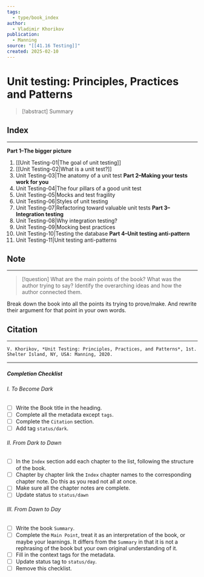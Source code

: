 ```yaml
---
tags:
  - type/book_index
author:
  - Vladimir Khorikov
publication:
  - Manning
source: "[[41.16 Testing]]"
created: 2025-02-10
---
```

# Unit testing: Principles, Practices and Patterns

> [!abstract] Summary
## Index
---
**Part 1–The bigger picture**
1. [[Unit Testing-01|The goal of unit testing]]
2. [[Unit Testing-02|What is a unit test?]]
3. Unit Testing-03|The anatomy of a unit test
**Part 2–Making your tests work for you**
4. Unit Testing-04|The four pillars of a good unit test
5. Unit Testing-05|Mocks and test fragility
6. Unit Testing-06|Styles of unit testing
7. Unit Testing-07|Refactoring toward valuable unit tests
**Part 3–Integration testing**
8. Unit Testing-08|Why integration testing?
9. Unit Testing-09|Mocking best practices
10. Unit Testing-10|Testing the database
**Part 4–Unit testing anti-pattern**
11. Unit Testing-11|Unit testing anti-patterns
## Note
---

> [!question] What are the main points of the book?
> What was the author trying to say? Identify the overarching ideas and how the author connected them.

Break down the book into all the points its trying to prove/make. And rewrite their argument for that point in your own words.
## Citation
---
```
V. Khorikov, *Unit Testing: Principles, Practices, and Patterns*, 1st. Shelter Island, NY, USA: Manning, 2020.
```
---
##### Completion Checklist
###### I. To Become Dark
- [ ] Write the Book title in the heading.
- [ ] Complete all the metadata except `tags`.
- [ ] Complete the `Citation` section.
- [ ] Add tag `status/dark`.
###### II. From Dark to Dawn
- [ ] In the `Index` section add each chapter to the list, following the structure of the book.
- [ ] Chapter by chapter link the `Index` chapter names to the corresponding chapter note. Do this as you read not all at once.
- [ ] Make sure all the chapter notes are complete.
- [ ] Update status to `status/dawn`
###### III. From Dawn to Day
- [ ] Write the book `Summary`.
- [ ] Complete the `Main Point`, treat it as an interpretation of the book, or maybe your learnings. It differs from the `Summary` in that it is not a rephrasing of the book but your own original understanding of it.
- [ ] Fill in the context tags for the metadata.
- [ ] Update status tag to `status/day`.
- [ ] Remove this checklist.